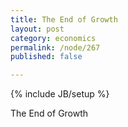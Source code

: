 ```yaml
---
title: The End of Growth
layout: post
category: economics
permalink: /node/267
published: false

---
```

{% include JB/setup %}
<div id="node-267" class="node node-economics node-promoted node-unpublished">
  <div class="content clearfix">
    <div class="field field-name-body field-type-text-with-summary field-label-hidden"><div class="field-items"><div class="field-item even"><p>The End of Growth</p>
</div></div></div>  </div>
</div>
